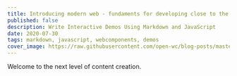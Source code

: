 ```yaml
---
title: Introducing modern web - fundaments for developing close to the browser
published: false
description: Write Interactive Demos Using Markdown and JavaScript
date: 2020-07-30
tags: markdown, javascript, webcomponents, demos
cover_image: https://raw.githubusercontent.com/open-wc/blog-posts/master/2020-04-introducing-mdjs-interactive-demos-everywhere/images/aaron-burden-TNlHf4m4gpI-unsplash.jpg
---
```


Welcome to the next level of content creation.
